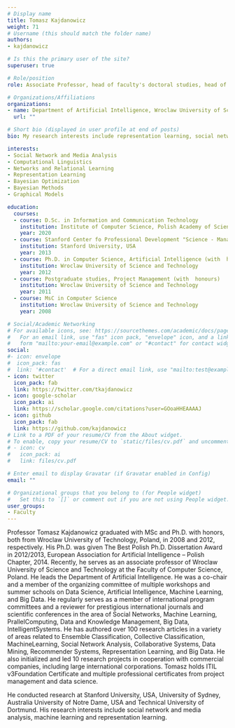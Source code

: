 ```yaml
---
# Display name
title: Tomasz Kajdanowicz
weight: 71
# Username (this should match the folder name)
authors:
- kajdanowicz

# Is this the primary user of the site?
superuser: true

# Role/position
role: Associate Professor, head of faculty's doctoral studies, head of department

# Organizations/Affiliations
organizations:
- name: Department of Artificial Intelligence, Wroclaw University of Science and Technology
  url: ""

# Short bio (displayed in user profile at end of posts)
bio: My research interests include representation learning, social network and media analysis, and machine learning.

interests:
- Social Network and Media Analysis
- Computational Linguistics
- Networks and Relational Learning
- Representation Learning
- Bayesian Optimization
- Bayesian Methods
- Graphical Models

education:
  courses:
  - course: D.Sc. in Information and Communication Technology
    institution: Institute of Computer Science, Polish Academy of Sciences
    year: 2020
  - course: Stanford Center fo Professional Development "Science - Management - Commercialization"
    institution: Stanford University, USA
    year: 2013
  - course: Ph.D. in Computer Science, Artificial Intelligence (with  honours, national EAI award)
    institution: Wroclaw University of Science and Technology
    year: 2012
  - course: Postgraduate studies, Project Management (with  honours)
    institution: Wroclaw University of Science and Technology
    year: 2011
  - course: MsC in Computer Science
    institution: Wroclaw University of Science and Technology
    year: 2008

# Social/Academic Networking
# For available icons, see: https://sourcethemes.com/academic/docs/page-builder/#icons
#   For an email link, use "fas" icon pack, "envelope" icon, and a link in the
#   form "mailto:your-email@example.com" or "#contact" for contact widget.
social:
#- icon: envelope
#  icon_pack: fas
#  link: '#contact'  # For a direct email link, use "mailto:test@example.org".
- icon: twitter
  icon_pack: fab
  link: https://twitter.com/tkajdanowicz
- icon: google-scholar
  icon_pack: ai
  link: https://scholar.google.com/citations?user=GOoaHHEAAAAJ
- icon: github
  icon_pack: fab
  link: https://github.com/kajdanowicz
# Link to a PDF of your resume/CV from the About widget.
# To enable, copy your resume/CV to `static/files/cv.pdf` and uncomment the lines below.
# - icon: cv
#   icon_pack: ai
#   link: files/cv.pdf

# Enter email to display Gravatar (if Gravatar enabled in Config)
email: ""

# Organizational groups that you belong to (for People widget)
#   Set this to `[]` or comment out if you are not using People widget.
user_groups:
- Faculty
---
```

Professor Tomasz Kajdanowicz graduated with MSc and Ph.D. with honors, both from Wroclaw University of Technology, Poland, in 2008 and 2012, respectively. His Ph.D. was given The Best Polish Ph.D. Dissertation Award in 2012/2013, European Association for Artificial Intelligence – Polish Chapter, 2014. Recently, he serves as an associate professor of Wroclaw University of Science and Technology at the Faculty of Computer Science, Poland. He leads the Department of Artificial Intelligence. He was a co-chair and a member of the organizing committee of multiple workshops and summer schools on Data Science, Artificial Intelligence, Machine Learning, and Big Data. He regularly serves as a member of international program committees and a reviewer for prestigious international journals and scientific conferences in the area of Social Networks, Machine Learning, PrallelComputing, Data and Knowledge Management, Big Data, IntelligentSystems. He has authored over 100 research articles in a variety of areas related to Ensemble Classification, Collective Classification, MachineLearning, Social Network Analysis, Collaborative Systems, Data Mining, Recommender Systems, Representation Learning, and Big Data. He also initialized and led 10 research projects in cooperation with commercial companies, including large international corporations. Tomasz holds ITIL v3Foundation Certificate and multiple professional certificates from project management and data science.
 
He conducted  research  at  Stanford  University, USA, University of Sydney, Australia University of Notre Dame, USA and Technical  University  of  Dortmund.  His  research interests include social network and media analysis, machine learning and representation learning.


